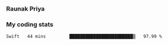 ### Raunak Priya

### My coding stats

<!--START_SECTION:waka-->
```text
Swift   44 mins         ████████████████████████▒   97.99 % 
```
<!--END_SECTION:waka-->
